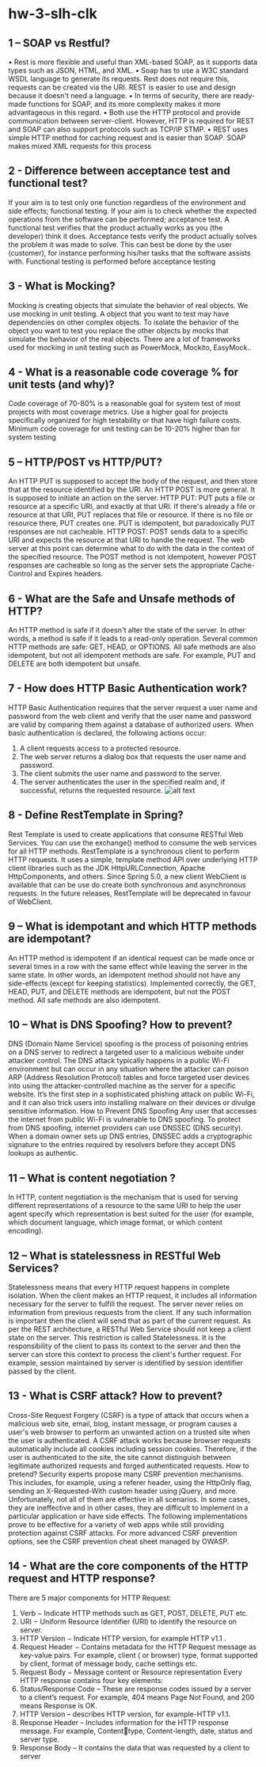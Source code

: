# hw-3-slh-clk
## 1 – SOAP vs Restful?
• Rest is more flexible and useful than XML-based SOAP, as it supports data types such as JSON, 
HTML, and XML.
• Soap has to use a W3C standard WSDL language to generate its requests. Rest does not require 
this, requests can be created via the URI. REST is easier to use and design because it doesn't need 
a language.
• In terms of security, there are ready-made functions for SOAP, and its more complexity makes it 
more advantageous in this regard.
• Both use the HTTP protocol and provide communication between server-client. However, HTTP is 
required for REST and SOAP can also support protocols such as TCP/IP STMP.
• REST uses simple HTTP method for caching request and is easier than SOAP. SOAP makes mixed 
XML requests for this process
## 2 - Difference between acceptance test and functional test?
If your aim is to test only one function regardless of the environment and side effects; functional testing.
If your aim is to check whether the expected operations from the software can be performed; acceptance 
test.
A functional test verifies that the product actually works as you (the developer) think it does.
Acceptance tests verify the product actually solves the problem it was made to solve. This can best be 
done by the user (customer), for instance performing his/her tasks that the software assists with.
Functional testing is performed before acceptance testing
## 3 - What is Mocking?
Mocking is creating objects that simulate the behavior of real objects. We use mocking in unit testing. A 
object that you want to test may have dependencies on other complex objects. To isolate the behavior of 
the object you want to test you replace the other objects by mocks that simulate the behavior of the real 
objects.
There are a lot of frameworks used for mocking in unit testing such as PowerMock, Mockito, EasyMock..
## 4 - What is a reasonable code coverage % for unit tests (and why)?
Code coverage of 70-80% is a reasonable goal for system test of most projects with most coverage metrics. 
Use a higher goal for projects specifically organized for high testability or that have high failure costs. 
Minimum code coverage for unit testing can be 10-20% higher than for system testing
## 5 – HTTP/POST vs HTTP/PUT?
An HTTP PUT is supposed to accept the body of the request, and then store that at the resource identified 
by the URI.
An HTTP POST is more general. It is supposed to initiate an action on the server.
HTTP PUT: PUT puts a file or resource at a specific URI, and exactly at that URI. If there's already a file or 
resource at that URI, PUT replaces that file or resource. If there is no file or resource there, PUT creates 
one. PUT is idempotent, but paradoxically PUT responses are not cacheable.
HTTP POST: POST sends data to a specific URI and expects the resource at that URI to handle the request. 
The web server at this point can determine what to do with the data in the context of the specified 
resource. The POST method is not idempotent, however POST responses are cacheable so long as the 
server sets the appropriate Cache-Control and Expires headers.
## 6 - What are the Safe and Unsafe methods of HTTP?
An HTTP method is safe if it doesn't alter the state of the server. In other words, a method is safe if it leads 
to a read-only operation. Several common HTTP methods are safe: GET, HEAD, or OPTIONS. All safe 
methods are also idempotent, but not all idempotent methods are safe. For example, PUT and DELETE 
are both idempotent but unsafe.
## 7 - How does HTTP Basic Authentication work?
HTTP Basic Authentication requires that the server request a user name and password from the web client 
and verify that the user name and password are valid by comparing them against a database of authorized 
users. When basic authentication is declared, the following actions occur:
1. A client requests access to a protected resource.
2. The web server returns a dialog box that requests the user name and password.
3. The client submits the user name and password to the server.
4. The server authenticates the user in the specified realm and, if successful, returns the requested 
resource.
![alt text](https://docs.oracle.com/cd/E19226-01/820-7627/images/security-httpBasicAuthentication.gif)
## 8 - Define RestTemplate in Spring?
Rest Template is used to create applications that consume RESTful Web Services. You can use the 
exchange() method to consume the web services for all HTTP methods.
RestTemplate is a synchronous client to perform HTTP requests. It uses a simple, template method API 
over underlying HTTP client libraries such as the JDK HttpURLConnection, Apache HttpComponents, and 
others.
Since Spring 5.0, a new client WebClient is available that can be use do create both synchronous and 
asynchronous requests. In the future releases, RestTemplate will be deprecated in favour of WebClient.
## 9 – What is idempotant and which HTTP methods are idempotant?
An HTTP method is idempotent if an identical request can be made once or several times in a row with 
the same effect while leaving the server in the same state. In other words, an idempotent method should 
not have any side-effects (except for keeping statistics). Implemented correctly, the GET, HEAD, PUT, and 
DELETE methods are idempotent, but not the POST method. All safe methods are also idempotent.
## 10 – What is DNS Spoofing? How to prevent?
DNS (Domain Name Service) spoofing is the process of poisoning entries on a DNS server to redirect a 
targeted user to a malicious website under attacker control. The DNS attack typically happens in a public 
Wi-Fi environment but can occur in any situation where the attacker can poison ARP (Address Resolution 
Protocol) tables and force targeted user devices into using the attacker-controlled machine as the server 
for a specific website. It’s the first step in a sophisticated phishing attack on public Wi-Fi, and it can also 
trick users into installing malware on their devices or divulge sensitive information.
How to Prevent DNS Spoofing
Any user that accesses the internet from public Wi-Fi is vulnerable to DNS spoofing. To protect from DNS 
spoofing, internet providers can use DNSSEC (DNS security). When a domain owner sets up DNS entries, 
DNSSEC adds a cryptographic signature to the entries required by resolvers before they accept DNS 
lookups as authentic.
## 11 – What is content negotiation ?
In HTTP, content negotiation is the mechanism that is used for serving different representations of a 
resource to the same URI to help the user agent specify which representation is best suited for the user 
(for example, which document language, which image format, or which content encoding).
## 12 – What is statelessness in RESTful Web Services?
Statelessness means that every HTTP request happens in complete isolation. When the client makes an 
HTTP request, it includes all information necessary for the server to fulfill the request.
The server never relies on information from previous requests from the client. If any such information is 
important then the client will send that as part of the current request.
As per the REST architecture, a RESTful Web Service should not keep a client state on the server. This 
restriction is called Statelessness. It is the responsibility of the client to pass its context to the server and 
then the server can store this context to process the client's further request. For example, session 
maintained by server is identified by session identifier passed by the client.
## 13 - What is CSRF attack? How to prevent?
Cross-Site Request Forgery (CSRF) is a type of attack that occurs when a malicious web site, email, blog, 
instant message, or program causes a user's web browser to perform an unwanted action on a trusted 
site when the user is authenticated. A CSRF attack works because browser requests automatically include 
all cookies including session cookies. Therefore, if the user is authenticated to the site, the site cannot 
distinguish between legitimate authorized requests and forged authenticated requests.
How to pretend?
Security experts propose many CSRF prevention mechanisms. This includes, for example, using a referer 
header, using the HttpOnly flag, sending an X-Requested-With custom header using jQuery, and more. 
Unfortunately, not all of them are effective in all scenarios. In some cases, they are ineffective and in other 
cases, they are difficult to implement in a particular application or have side effects. The following 
implementations prove to be effective for a variety of web apps while still providing protection against 
CSRF attacks. For more advanced CSRF prevention options, see the CSRF prevention cheat sheet managed 
by OWASP.
## 14 - What are the core components of the HTTP request and HTTP response?
There are 5 major components for HTTP Request:
1. Verb − Indicate HTTP methods such as GET, POST, DELETE, PUT etc.
2. URI − Uniform Resource Identifier (URI) to identify the resource on server.
3. HTTP Version − Indicate HTTP version, for example HTTP v1.1 .
4. Request Header − Contains metadata for the HTTP Request message as key-value pairs. For 
example, client ( or browser) type, format supported by client, format of message body, cache 
settings etc.
5. Request Body − Message content or Resource representation
Every HTTP response contains four key elements:
1. Status/Response Code – These are response codes issued by a server to a client’s request. For 
example, 404 means Page Not Found, and 200 means Response is OK.
2. HTTP Version – describes HTTP version, for example-HTTP v1.1.
3. Response Header – Includes information for the HTTP response message. For example, Contenttype, Content-length, date, status and server type.
4. Response Body – It contains the data that was requested by a client to server
